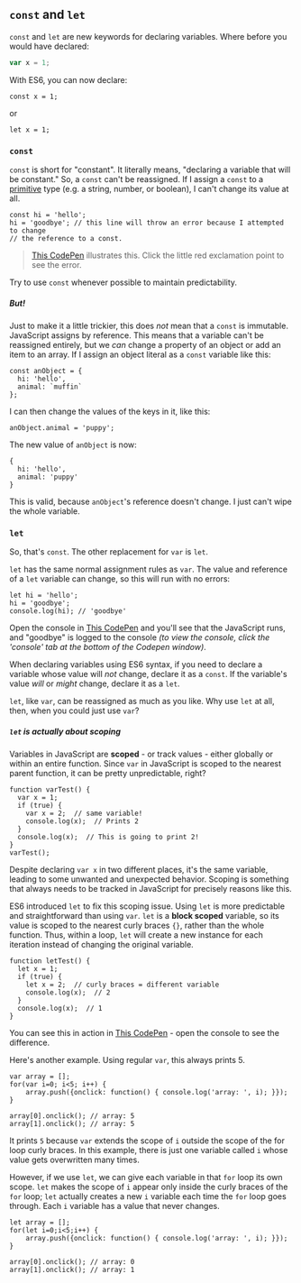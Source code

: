 ## `const` and `let`

`const` and `let` are new keywords for declaring variables. Where before you would have declared:

```js
var x = 1;

```

With ES6, you can now declare:

```
const x = 1;

```

or

```
let x = 1;

```

### `const`

`const` is short for "constant". It literally means, "declaring a variable that will be constant." So, a `const` can't be reassigned. If I assign a `const` to a [primitive](https://developer.mozilla.org/en-US/docs/Glossary/Primitive) type (e.g. a string, number, or boolean), I can't change its value at all.

```
const hi = 'hello';
hi = 'goodbye'; // this line will throw an error because I attempted to change
// the reference to a const.

```

> [This CodePen](https://codepen.io/SuperTernary/pen/owQGmy?editors=001) illustrates this. Click the little red exclamation point to see the error.

Try to use `const` whenever possible to maintain predictability.

##### But!

Just to make it a little trickier, this does _not_ mean that a `const` is immutable. JavaScript assigns by reference. This means that a variable can't be reassigned entirely, but we _can_ change a property of an object or add an item to an array. If I assign an object literal as a `const` variable like this:

```
const anObject = {
  hi: 'hello',
  animal: `muffin`
};

```

I can then change the values of the keys in it, like this:

```
anObject.animal = 'puppy';

```

The new value of `anObject` is now:

```
{
  hi: 'hello',
  animal: 'puppy'
}

```

This is valid, because `anObject`'s reference doesn't change. I just can't wipe the whole variable.

### `let`

So, that's `const`. The other replacement for `var` is `let`.

`let` has the same normal assignment rules as `var`. The value and reference of a `let` variable can change, so this will run with no errors:

```
let hi = 'hello';
hi = 'goodbye';
console.log(hi); // 'goodbye'

```

Open the console in [This CodePen](https://codepen.io/SuperTernary/pen/owQGmy?editors=001) and you'll see that the JavaScript runs, and "goodbye" is logged to the console _(to view the console, click the 'console' tab at the bottom of the Codepen window)_.

When declaring variables using ES6 syntax, if you need to declare a variable whose value will _not_ change, declare it as a `const`. If the variable's value _will_ or _might_ change, declare it as a `let`.

`let`, like `var`, can be reassigned as much as you like. Why use `let` at all, then, when you could just use `var`?

##### `let` is actually about scoping

Variables in JavaScript are **scoped** - or track values - either globally or within an entire function. Since `var` in JavaScript is scoped to the nearest parent function, it can be pretty unpredictable, right?

```
function varTest() {
  var x = 1;
  if (true) {
    var x = 2;  // same variable!
    console.log(x);  // Prints 2
  }
  console.log(x);  // This is going to print 2!
}
varTest();

```

Despite declaring `var x` in two different places, it's the same variable, leading to some unwanted and unexpected behavior. Scoping is something that always needs to be tracked in JavaScript for precisely reasons like this.

ES6 introduced `let` to fix this scoping issue. Using `let` is more predictable and straightforward than using `var`. `let` is a **block scoped** variable, so its value is scoped to the nearest curly braces `{}`, rather than the whole function. Thus, within a loop, `let` will create a new instance for each iteration instead of changing the original variable.

```
function letTest() {
  let x = 1;
  if (true) {
    let x = 2;  // curly braces = different variable
    console.log(x);  // 2
  }
  console.log(x);  // 1
}

```

You can see this in action in [This CodePen](https://codepen.io/SuperTernary/pen/vZQewv?editors=001) - open the console to see the difference.

Here's another example. Using regular `var`, this always prints 5.

```
var array = [];
for(var i=0; i<5; i++) {
    array.push({onclick: function() { console.log('array: ', i); }});
}

array[0].onclick(); // array: 5
array[1].onclick(); // array: 5

```

It prints `5` because `var` extends the scope of `i` outside the scope of the for loop curly braces. In this example, there is just one variable called `i` whose value gets overwritten many times.

However, if we use `let`, we can give each variable in that `for` loop its own scope. `let` makes the scope of `i` appear only inside the curly braces of the `for` loop; `let` actually creates a new `i` variable each time the `for` loop goes through. Each `i` variable has a value that never changes.

```
let array = [];
for(let i=0;i<5;i++) {
    array.push({onclick: function() { console.log('array: ', i); }});
}

array[0].onclick(); // array: 0
array[1].onclick(); // array: 1

```
